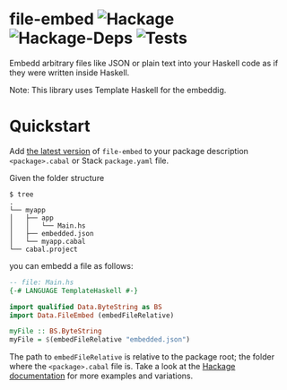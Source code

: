 # file-embed ![Hackage](https://img.shields.io/hackage/v/file-embed.svg) ![Hackage-Deps](https://img.shields.io/hackage-deps/v/file-embed.svg) ![Tests](https://github.com/snoyberg/file-embed/workflows/Tests/badge.svg)

Embedd arbitrary files like JSON or plain text into your Haskell code as if they were written inside Haskell.

Note: This library uses Template Haskell for the embeddig.

# Quickstart

Add [the latest version](https://hackage.haskell.org/package/file-embed) of `file-embed` to your
package description `<package>.cabal` or Stack `package.yaml` file.

Given the folder structure

```shell
$ tree
.
└── myapp
│   ├── app
│   │   └── Main.hs
│   ├── embedded.json
│   └── myapp.cabal
└── cabal.project
```

you can embedd a file as follows:

```haskell
-- file: Main.hs
{-# LANGUAGE TemplateHaskell #-}

import qualified Data.ByteString as BS
import Data.FileEmbed (embedFileRelative)

myFile :: BS.ByteString
myFile = $(embedFileRelative "embedded.json")
```

The path to `embedFileRelative` is relative to the package root; the folder where the `<package>.cabal` file is.
Take a look at the [Hackage documentation](https://hackage.haskell.org/package/file-embed/docs/Data-FileEmbed.html)
for more examples and variations.
